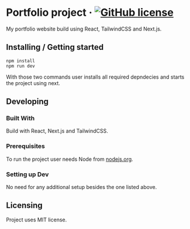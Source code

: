# Portfolio project &middot; [![GitHub license](https://img.shields.io/badge/license-MIT-blue.svg?style=flat-square)](https://github.com/Wawrzynn/portfolio-new/blob/main/LICENSE)

My portfolio website build using React, TailwindCSS and Next.js.

## Installing / Getting started
```shell
npm install
npm run dev
```
With those two commands user installs all required depndecies and starts the project using next.

## Developing

### Built With
Build with React, Next.js and TailwindCSS.

### Prerequisites
To run the project user needs Node from [nodejs.org](https://nodejs.org/en).

### Setting up Dev
No need for any additional setup besides the one listed above.

## Licensing

Project uses MIT license.
